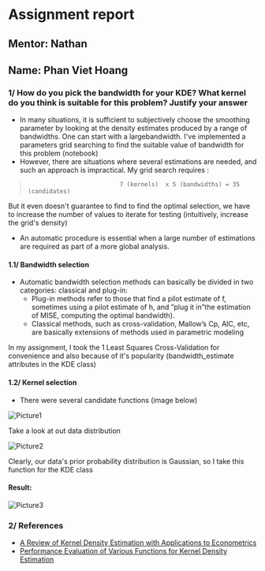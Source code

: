 # Assignment report
## Mentor: Nathan
## Name: Phan Viet Hoang


### 1/ How do you pick the bandwidth for your KDE? What kernel do you think is suitable for this problem? Justify your answer
- In many situations, it is sufficient to subjectively choose the smoothing parameter by looking at the density estimates produced by 
a range of bandwidths. One can start with a largebandwidth. I've implemented a parameters grid searching to find the suitable value 
of bandwidth for this problem (notebook)
- However, there are situations where several estimations are needed, and such an approach is impractical. 
My grid search requires :

>                               7 (kernels)  x 5 (bandwidths) = 35 (candidates)

But it even doesn't guarantee to find to find the optimal selection, we have to increase the number of values to iterate for testing 
(intuitively, increase the grid's density) 
- An automatic procedure is essential when a large number of estimations are required as part of a more global analysis.
#### 1.1/ Bandwidth selection
- Automatic bandwidth selection methods can basically be divided in two categories: classical
and plug-in:
  -  Plug-in methods refer to those that find a pilot estimate of f, sometimes
using a pilot estimate of h, and ”plug it in”the estimation of MISE, computing the optimal
bandwidth). 
  -  Classical methods, such as cross-validation, Mallow’s Cp, AIC, etc, are
basically extensions of methods used in parametric modeling

In my assignment, I took the 1 Least Squares Cross-Validation for convenience and also because of it's popularity 
(bandwidth_estimate attributes in the KDE class)
#### 1.2/ Kernel selection
- There were several candidate functions (image below)

![Picture1](https://user-images.githubusercontent.com/52401767/74302155-0a2f8980-4d88-11ea-8133-d85f41df9212.png)

Take a look at out data distribution

![Picture2](https://user-images.githubusercontent.com/52401767/74302817-64314e80-4d8a-11ea-93fc-a6532c174526.png)

Clearly, our data's prior probability distribution is Gaussian, so I take this function for the KDE class


#### Result: 
![Picture3](https://user-images.githubusercontent.com/52401767/74304220-e754a380-4d8e-11ea-90e1-7d20343f73be.png)


### 2/ References
- [A Review of Kernel Density Estimation with Applications to Econometrics](https://arxiv.org/pdf/1212.2812.pdf)
- [Performance Evaluation of Various Functions for Kernel Density Estimation](https://www.scirp.org/pdf/OJAppS_2013012216494836.pdf)
